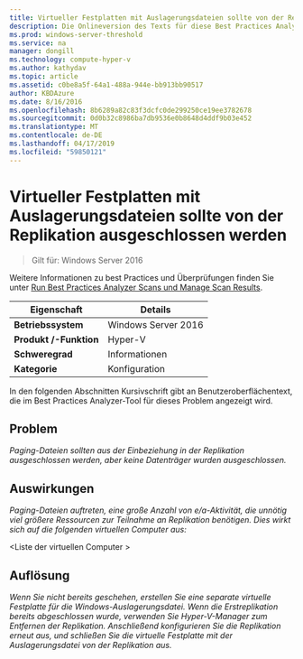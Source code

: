 ```yaml
---
title: Virtueller Festplatten mit Auslagerungsdateien sollte von der Replikation ausgeschlossen werden
description: Die Onlineversion des Texts für diese Best Practices Analyzer-Regel.
ms.prod: windows-server-threshold
ms.service: na
manager: dongill
ms.technology: compute-hyper-v
ms.author: kathydav
ms.topic: article
ms.assetid: c0be8a5f-64a1-488a-944e-bb913bb90517
author: KBDAzure
ms.date: 8/16/2016
ms.openlocfilehash: 8b6289a82c83f3dcfc0de299250ce19ee3782678
ms.sourcegitcommit: 0d0b32c8986ba7db9536e0b8648d4ddf9b03e452
ms.translationtype: MT
ms.contentlocale: de-DE
ms.lasthandoff: 04/17/2019
ms.locfileid: "59850121"
---
```

# <a name="virtual-hard-disks-with-paging-files-should-be-excluded-from-replication"></a>Virtueller Festplatten mit Auslagerungsdateien sollte von der Replikation ausgeschlossen werden

>Gilt für: Windows Server 2016

Weitere Informationen zu best Practices und Überprüfungen finden Sie unter [Run Best Practices Analyzer Scans und Manage Scan Results](https://go.microsoft.com/fwlink/p/?LinkID=223177).  
  
|Eigenschaft|Details|  
|-|-|  
|**Betriebssystem**|Windows Server 2016|  
|**Produkt /-Funktion**|Hyper-V|  
|**Schweregrad**|Informationen|  
|**Kategorie**|Konfiguration|  
  
In den folgenden Abschnitten Kursivschrift gibt an Benutzeroberflächentext, die im Best Practices Analyzer-Tool für dieses Problem angezeigt wird.  
  
## <a name="issue"></a>Problem  
*Paging-Dateien sollten aus der Einbeziehung in der Replikation ausgeschlossen werden, aber keine Datenträger wurden ausgeschlossen.*  
  
## <a name="impact"></a>Auswirkungen  
*Paging-Dateien auftreten, eine große Anzahl von e/a-Aktivität, die unnötig viel größere Ressourcen zur Teilnahme an Replikation benötigen. Dies wirkt sich auf die folgenden virtuellen Computer aus:*  
  
\<Liste der virtuellen Computer >  
  
## <a name="resolution"></a>Auflösung  
*Wenn Sie nicht bereits geschehen, erstellen Sie eine separate virtuelle Festplatte für die Windows-Auslagerungsdatei. Wenn die Erstreplikation bereits abgeschlossen wurde, verwenden Sie Hyper-V-Manager zum Entfernen der Replikation. Anschließend konfigurieren Sie die Replikation erneut aus, und schließen Sie die virtuelle Festplatte mit der Auslagerungsdatei von der Replikation aus.*  
  


